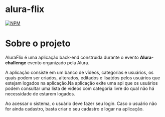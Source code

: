# alura-flix

[![NPM](https://img.shields.io/npm/l/react)](https://github.com/luisinho/alura-challenge/blob/main/LICENSE)


# Sobre o projeto

AluraFlix é uma aplicação back-end construída durante o evento **Alura-challenge** evento organizado pela Alura.

A aplicação consiste em um banco de vídeos, categorias e usuários, os quais podem ser criados, alterados, editados e lisatdos pelos usuários que estejam logados na aplicação.Na aplicação exite uma api que os usuários podem consultar uma lista de vídeos com categoria livre do qual não há necessidade de estarem logados.

Ao acessar o sistema, o usuário deve fazer seu login. Caso o usuário não for ainda cadastro, basta criar o seu cadastro e logar na aplicação.
